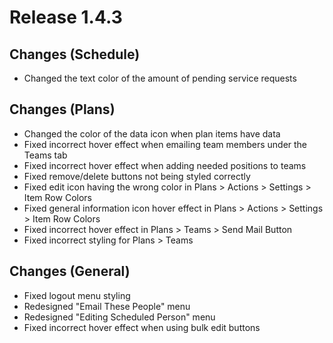 # Release 1.4.3

## Changes (Schedule) 
- Changed the text color of the amount of pending service requests

## Changes (Plans)
- Changed the color of the data icon when plan items have data
- Fixed incorrect hover effect when emailing team members under the Teams tab
- Fixed incorrect hover effect when adding needed positions to teams
- Fixed remove/delete buttons not being styled correctly
- Fixed edit icon having the wrong color in Plans > Actions > Settings > Item Row Colors
- Fixed general information icon hover effect in Plans > Actions > Settings > Item Row Colors
- Fixed incorrect hover effect in Plans > Teams > Send Mail Button
- Fixed incorrect styling for Plans > Teams 

## Changes (General)
- Fixed logout menu styling
- Redesigned "Email These People" menu
- Redesigned "Editing Scheduled Person" menu
- Fixed incorrect hover effect when using bulk edit buttons 
